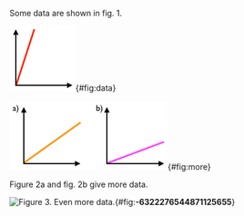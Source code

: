Some data are shown in fig. 1.

![Figure 1. Some data.](img/plot1.png){#fig:data}

![Figure 2. More data.](img/plot2.png){#fig:more}

Figure 2a and fig. 2b give more data.

![Figure 3. Even more
data.](img/plot3.png){#fig:__-6322276544871125655__}
